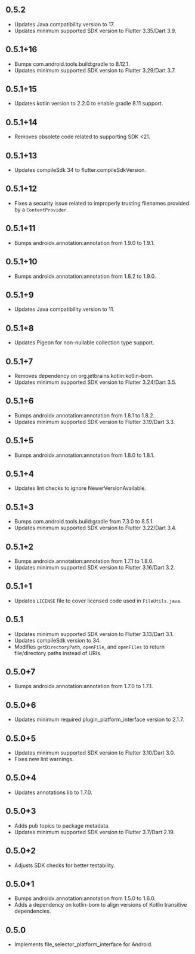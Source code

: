 ## 0.5.2

* Updates Java compatibility version to 17.
* Updates minimum supported SDK version to Flutter 3.35/Dart 3.9.

## 0.5.1+16

* Bumps com.android.tools.build:gradle to 8.12.1.
* Updates minimum supported SDK version to Flutter 3.29/Dart 3.7.

## 0.5.1+15

* Updates kotlin version to 2.2.0 to enable gradle 8.11 support.

## 0.5.1+14

* Removes obsolete code related to supporting SDK <21.

## 0.5.1+13

* Updates compileSdk 34 to flutter.compileSdkVersion.

## 0.5.1+12

* Fixes a security issue related to improperly trusting filenames provided by a `ContentProvider`.

## 0.5.1+11

* Bumps androidx.annotation:annotation from 1.9.0 to 1.9.1.

## 0.5.1+10

* Bumps androidx.annotation:annotation from 1.8.2 to 1.9.0.

## 0.5.1+9

* Updates Java compatibility version to 11.

## 0.5.1+8

* Updates Pigeon for non-nullable collection type support.

## 0.5.1+7

* Removes dependency on org.jetbrains.kotlin:kotlin-bom.
* Updates minimum supported SDK version to Flutter 3.24/Dart 3.5.

## 0.5.1+6

* Bumps androidx.annotation:annotation from 1.8.1 to 1.8.2.
* Updates minimum supported SDK version to Flutter 3.19/Dart 3.3.

## 0.5.1+5

* Bumps androidx.annotation:annotation from 1.8.0 to 1.8.1.

## 0.5.1+4

* Updates lint checks to ignore NewerVersionAvailable.

## 0.5.1+3

* Bumps com.android.tools.build:gradle from 7.3.0 to 8.5.1.
* Updates minimum supported SDK version to Flutter 3.22/Dart 3.4.

## 0.5.1+2

* Bumps androidx.annotation:annotation from 1.7.1 to 1.8.0.
* Updates minimum supported SDK version to Flutter 3.16/Dart 3.2.

## 0.5.1+1

* Updates `LICENSE` file to cover licensed code used in `FileUtils.java`.

## 0.5.1

* Updates minimum supported SDK version to Flutter 3.13/Dart 3.1.
* Updates compileSdk version to 34.
* Modifies `getDirectoryPath`, `openFile`, and `openFiles` to return file/directory paths instead of URIs.

## 0.5.0+7

* Bumps androidx.annotation:annotation from 1.7.0 to 1.7.1.

## 0.5.0+6

* Updates minimum required plugin_platform_interface version to 2.1.7.

## 0.5.0+5

* Updates minimum supported SDK version to Flutter 3.10/Dart 3.0.
* Fixes new lint warnings.

## 0.5.0+4

* Updates annotations lib to 1.7.0.

## 0.5.0+3

* Adds pub topics to package metadata.
* Updates minimum supported SDK version to Flutter 3.7/Dart 2.19.

## 0.5.0+2

* Adjusts SDK checks for better testability.

## 0.5.0+1

* Bumps androidx.annotation:annotation from 1.5.0 to 1.6.0.
* Adds a dependency on kotlin-bom to align versions of Kotlin transitive dependencies.

## 0.5.0

* Implements file_selector_platform_interface for Android.
